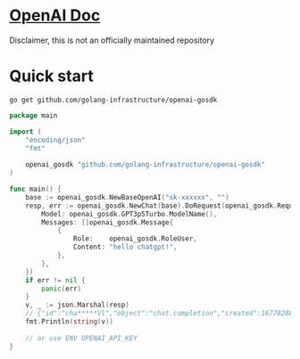 # [OpenAI Doc](https://platform.openai.com/docs/api-reference/introduction)

Disclaimer, this is not an officially maintained repository

# Quick start

```shell
go get github.com/golang-infrastructure/openai-gosdk
```

```go
package main

import (
	"encoding/json"
	"fmt"
	
	openai_gosdk "github.com/golang-infrastructure/openai-gosdk"
)

func main() {
	base := openai_gosdk.NewBaseOpenAI("sk-xxxxxx", "")
	resp, err := openai_gosdk.NewChat(base).DoRequest(openai_gosdk.RequestChat{
		Model: openai_gosdk.GPT3p5Turbo.ModelName(),
		Messages: []openai_gosdk.Message{
			{
				Role:    openai_gosdk.RoleUser,
				Content: "hello chatgpt!",
			},
		},
	})
	if err != nil {
		panic(err)
	}
	v, _ := json.Marshal(resp)
	// {"id":"cha*****Vl","object":"chat.completion","created":1677828863,"choices":[{"index":0,"message":{"role":"assistant","content":"\n\nHello there, how can I assist you today?"},"finish_reason":"stop"}],"usage":{"prompt_tokens":12,"completion_tokens":12,"total_tokens":24}}
	fmt.Println(string(v))
	
	// or use ENV OPENAI_API_KEY
}

```